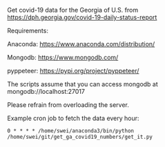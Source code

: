 Get covid-19 data for the Georgia of U.S. from https://dph.georgia.gov/covid-19-daily-status-report


Requirements:

Anaconda: https://www.anaconda.com/distribution/

Mongodb: https://www.mongodb.com/

pyppeteer: https://pypi.org/project/pyppeteer/

The scripts assume that you can access mongodb at mongodb://localhost:27017

Please refrain from overloading the server. 

Example cron job to fetch the data every hour:
```console
0 * * * * /home/swei/anaconda3/bin/python /home/swei/git/get_ga_covid19_numbers/get_it.py
```
